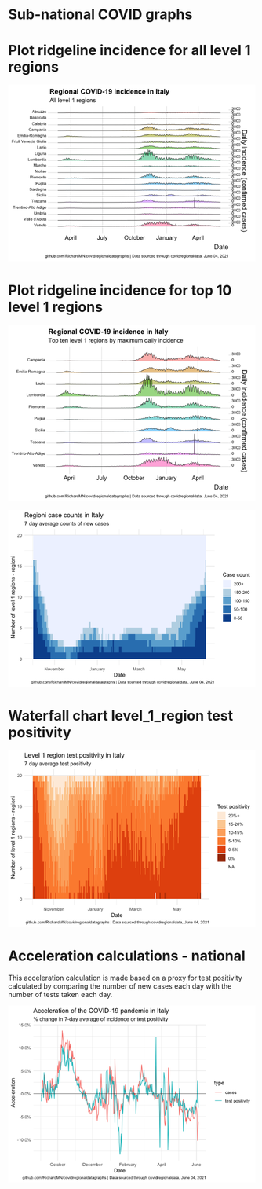 Sub-national COVID graphs
================

# Plot ridgeline incidence for all level 1 regions

![](Report%20Italy_files/figure-gfm/ridgeline-all-level-1-graphs-1.png)<!-- -->

# Plot ridgeline incidence for top 10 level 1 regions

![](Report%20Italy_files/figure-gfm/ridgeline-top-ten-level-1-graphs-1.png)<!-- -->

![](Report%20Italy_files/figure-gfm/waterfall-case-count-level-1-1.png)<!-- -->

# Waterfall chart level\_1\_region test positivity

![](Report%20Italy_files/figure-gfm/waterfall-positivity-level-1-graph-1.png)<!-- -->

# Acceleration calculations - national

This acceleration calculation is made based on a proxy for test
positivity calculated by comparing the number of new cases each day with
the number of tests taken each day.

![](Report%20Italy_files/figure-gfm/acceleration-national-graphs-1.png)<!-- -->
